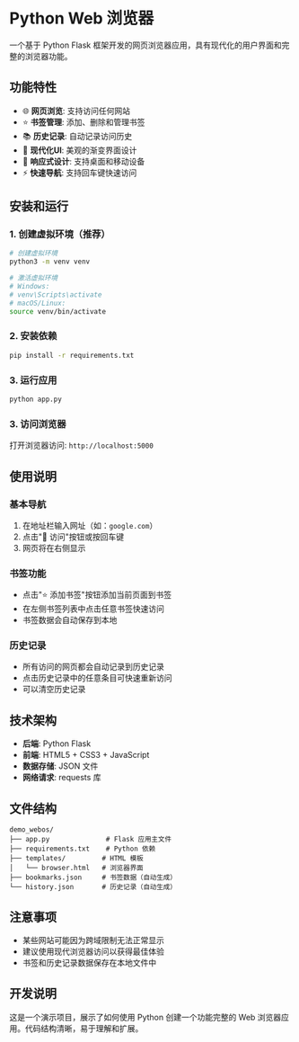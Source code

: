 # Python Web 浏览器

一个基于 Python Flask 框架开发的网页浏览器应用，具有现代化的用户界面和完整的浏览器功能。

## 功能特性

- 🌐 **网页浏览**: 支持访问任何网站
- ⭐ **书签管理**: 添加、删除和管理书签
- 📚 **历史记录**: 自动记录访问历史
- 🎨 **现代化UI**: 美观的渐变界面设计
- 📱 **响应式设计**: 支持桌面和移动设备
- ⚡ **快速导航**: 支持回车键快速访问

## 安装和运行

### 1. 创建虚拟环境（推荐）
```bash
# 创建虚拟环境
python3 -m venv venv

# 激活虚拟环境
# Windows:
# venv\Scripts\activate
# macOS/Linux:
source venv/bin/activate
```

### 2. 安装依赖
```bash
pip install -r requirements.txt
```

### 3. 运行应用
```bash
python app.py
```

### 3. 访问浏览器
打开浏览器访问: `http://localhost:5000`

## 使用说明

### 基本导航
1. 在地址栏输入网址（如：`google.com`）
2. 点击"🚀 访问"按钮或按回车键
3. 网页将在右侧显示

### 书签功能
- 点击"⭐ 添加书签"按钮添加当前页面到书签
- 在左侧书签列表中点击任意书签快速访问
- 书签数据会自动保存到本地

### 历史记录
- 所有访问的网页都会自动记录到历史记录
- 点击历史记录中的任意条目可快速重新访问
- 可以清空历史记录

## 技术架构

- **后端**: Python Flask
- **前端**: HTML5 + CSS3 + JavaScript
- **数据存储**: JSON 文件
- **网络请求**: requests 库

## 文件结构

```
demo_webos/
├── app.py              # Flask 应用主文件
├── requirements.txt    # Python 依赖
├── templates/         # HTML 模板
│   └── browser.html   # 浏览器界面
├── bookmarks.json     # 书签数据（自动生成）
└── history.json       # 历史记录（自动生成）
```

## 注意事项

- 某些网站可能因为跨域限制无法正常显示
- 建议使用现代浏览器访问以获得最佳体验
- 书签和历史记录数据保存在本地文件中

## 开发说明

这是一个演示项目，展示了如何使用 Python 创建一个功能完整的 Web 浏览器应用。代码结构清晰，易于理解和扩展。
